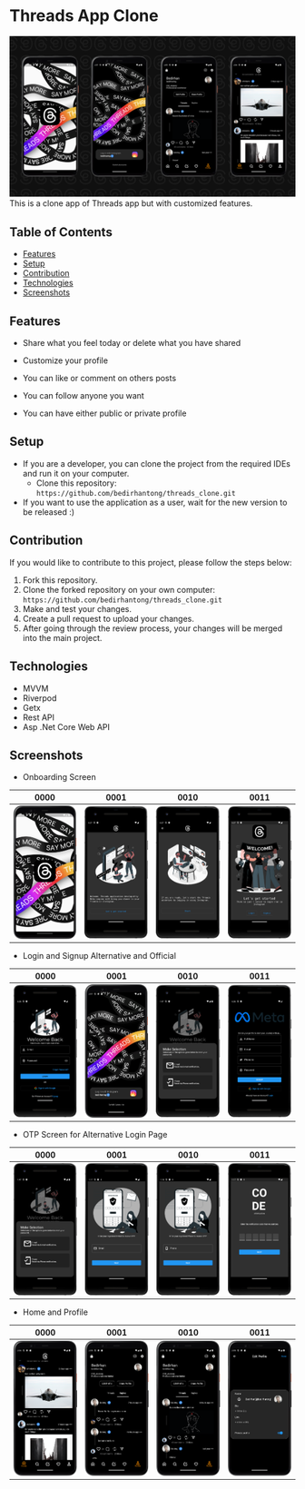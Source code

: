 # Threads App Clone
![](assets/images/screenshots/threads_dash.png)
This is a clone app of Threads app but with customized features.

## Table of Contents

* [Features](#features)
* [Setup](#setup)
* [Contribution](#contribution)
* [Technologies](#technologies)
* [Screenshots](#screenshots)

## Features

- Share what you feel today or delete what you have shared

- Customize your profile

- You can like or comment on others posts

- You can follow anyone you want

- You can have either public or private profile

## Setup

- If you are a developer, you can clone the project from the required IDEs and run it on your
  computer.
    - Clone this repository: `https://github.com/bedirhantong/threads_clone.git`
- If you want to use the application as a user, wait for the new version to be released :)

## Contribution

If you would like to contribute to this project, please follow the steps below:

1. Fork this repository.
2. Clone the forked repository on your own
   computer: `https://github.com/bedirhantong/threads_clone.git`
3. Make and test your changes.
4. Create a pull request to upload your changes.
5. After going through the review process, your changes will be merged into the main project.

## Technologies

- MVVM
- Riverpod
- Getx
- Rest API
- Asp .Net Core Web API

## Screenshots

- Onboarding Screen

|                   0000                    |                   0001                   |                   0010                   |                       0011                        |
|:-----------------------------------------:|:----------------------------------------:|:----------------------------------------:|:-------------------------------------------------:|
| ![](assets/images/screenshots/splash.png) | ![](assets/images/screenshots/first.png) | ![](assets/images/screenshots/third.png) | ![](assets/images/screenshots/fourth_welcome.png) |

- Login and Signup Alternative and Official

|                      0000                       |                     0001                     |                  0010                  |                       0011                       |
|:-----------------------------------------------:|:--------------------------------------------:|:--------------------------------------:|:------------------------------------------------:|
| ![](assets/images/screenshots/login_screen.png) | ![](assets/images/screenshots/login_new.png) | ![](assets/images/screenshots/otp.png) | ![](assets/images/screenshots/signup_screen.png) |

- OTP Screen for Alternative Login Page

|                  0000                  |                        0001                        |                        0010                        |                            0011                            |
|:--------------------------------------:|:--------------------------------------------------:|:--------------------------------------------------:|:----------------------------------------------------------:|
| ![](assets/images/screenshots/otp.png) | ![](assets/images/screenshots/reset_via_email.png) | ![](assets/images/screenshots/reset_via_phone.png) | ![](assets/images/screenshots/enter_verification_code.png) |

- Home and Profile

|                  0000                   |                        0001                        |                        0010                        |                      0011                       |
|:---------------------------------------:|:--------------------------------------------------:|:--------------------------------------------------:|:-----------------------------------------------:|
| ![](assets/images/screenshots/home.png) | ![](assets/images/screenshots/profile_replies.png) | ![](assets/images/screenshots/profile_threads.png) | ![](assets/images/screenshots/edit_profile.png) |
